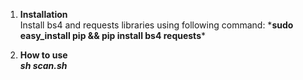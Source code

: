 1. **Installation**\
Install bs4 and requests libraries using following command:
\***sudo easy_install pip && pip install bs4 requests***

2. **How to use**\
***sh scan.sh***
